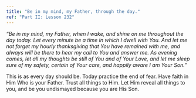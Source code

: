 ```yaml
---
title: "Be in my mind, my Father, through the day."
ref: "Part II: Lesson 232"
---
```


*“Be in my mind, my Father, when I wake, and shine on me throughout the
day today. Let every minute be a time in which I dwell with You. And let
me not forget my hourly thanksgiving that You have remained with me, and
always will be there to hear my call to You and answer me. As evening
comes, let all my thoughts be still of You and of Your Love, and let me
sleep sure of my safety, certain of Your care, and happily aware I am
Your Son.”*

This is as every day should be. Today practice the end of fear. Have
faith in Him Who is your Father. Trust all things to Him. Let Him reveal
all things to you, and be you undismayed because you are His Son.


